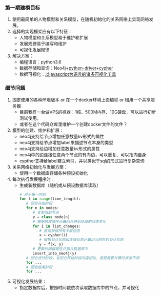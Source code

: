 ### 第一期建模目标
1. 使用最简单的人物模型和关系模型，在随机初始化的关系网络上实现网络发展。
1. 选择的实现框架应有以下特征：
   * 人物模型和关系模型易于维护和扩展
   * 发展规律易于编写和维护
   * 可视化发展规律
1. 解决方案：
   * 编程语言：python3.6
   * 数据存储和查询：Neo4j+[python-driver](https://neo4j.com/developer/python/)+[cypher](https://neo4j.com/docs/cypher-refcard/current/)
   * 数据可视化：[以javascript为语言的诸多可视化工具](https://neo4j.com/developer/guide-data-visualization/)

### 细节问题
1. 固定使用的各种环境版本 or 在一个docker环境上面编程 or 租用一个共享服务器
   * 目前我有一台做VPS的机器：1核、500M内存、10G硬盘，可以进行初步测试使用。
   * 或者在这个代码仓库里维护一个创建docker文件的文件？
1. 模型的创建、维护和扩展：
   * neo4j支持给节点增加任意数量kv形式的属性
   * neo4j支持给节点增加label来描述节点本身的类型
   * neo4j支持给边增加任意数量kv形式的属性
   * neo4j中的边连接任意两个节点的有向边，可以重复、可以指向自身
   * cypther支持给label建立索引，并以类似于sql的形式进行复杂查询
1. 关系网络初始化与发展方案：
   * 使用一个数据库存储各种预设初始化
1. 每次执行发展程序时：
   * 生成新数据库（随机或从预设数据库读取）
      ```python
      # 对于每一时刻
      for t in range(time_length):
         # 回合开始阶段
         for n in nodes:
            # 复制当前节点
            y = class node(n)
            # 根据触发顺序计算回合开始阶段的状态变化
            for i in list_changes:
               # 查询获得所有关联信息
               x = cypher(i)
               # 根据节点状态和连接状态计算出当前时刻节点状态
               y = f(x, y)
            # 更新时间戳属性并插入数据库中
            insert_into_neo4j(y)
         # 回合进行阶段，与回合开始阶段内容相似，但是需要计算的状态不同
         for ... 
         # 回合结束阶段
         for ...
      ```
1. 可视化发展结果：
   * 指定数据库后，按照时间戳依次读取数据库中的节点，并可视化

